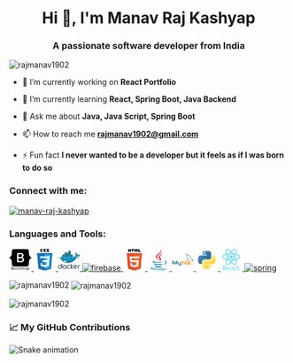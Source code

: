 <h1 align="center">Hi 👋, I'm Manav Raj Kashyap</h1>
<h3 align="center">A passionate software developer from India</h3>

<p align="left"> <img src="https://komarev.com/ghpvc/?username=rajmanav1902&label=Profile%20views&color=0e75b6&style=flat" alt="rajmanav1902" /> </p>

- 🔭 I’m currently working on **React Portfolio**

- 🌱 I’m currently learning **React, Spring Boot, Java Backend**

- 💬 Ask me about **Java, Java Script, Spring Boot**

- 📫 How to reach me **rajmanav1902@gmail.com**

- ⚡ Fun fact **I never wanted to be a developer but it feels as if I was born to do so**

<h3 align="left">Connect with me:</h3>
<p align="left">
<a href="https://linkedin.com/in/manav-raj-kashyap" target="blank"><img align="center" src="https://raw.githubusercontent.com/rahuldkjain/github-profile-readme-generator/master/src/images/icons/Social/linked-in-alt.svg" alt="manav-raj-kashyap" height="30" width="40" /></a>
</p>

<h3 align="left">Languages and Tools:</h3>
<p align="left"> <a href="https://getbootstrap.com" target="_blank" rel="noreferrer"> <img src="https://raw.githubusercontent.com/devicons/devicon/master/icons/bootstrap/bootstrap-plain-wordmark.svg" alt="bootstrap" width="40" height="40"/> </a> <a href="https://www.w3schools.com/css/" target="_blank" rel="noreferrer"> <img src="https://raw.githubusercontent.com/devicons/devicon/master/icons/css3/css3-original-wordmark.svg" alt="css3" width="40" height="40"/> </a> <a href="https://www.docker.com/" target="_blank" rel="noreferrer"> <img src="https://raw.githubusercontent.com/devicons/devicon/master/icons/docker/docker-original-wordmark.svg" alt="docker" width="40" height="40"/> </a> <a href="https://firebase.google.com/" target="_blank" rel="noreferrer"> <img src="https://www.vectorlogo.zone/logos/firebase/firebase-icon.svg" alt="firebase" width="40" height="40"/> </a> <a href="https://www.w3.org/html/" target="_blank" rel="noreferrer"> <img src="https://raw.githubusercontent.com/devicons/devicon/master/icons/html5/html5-original-wordmark.svg" alt="html5" width="40" height="40"/> </a> <a href="https://www.java.com" target="_blank" rel="noreferrer"> <img src="https://raw.githubusercontent.com/devicons/devicon/master/icons/java/java-original.svg" alt="java" width="40" height="40"/> </a> <a href="https://www.mysql.com/" target="_blank" rel="noreferrer"> <img src="https://raw.githubusercontent.com/devicons/devicon/master/icons/mysql/mysql-original-wordmark.svg" alt="mysql" width="40" height="40"/> </a> <a href="https://www.python.org" target="_blank" rel="noreferrer"> <img src="https://raw.githubusercontent.com/devicons/devicon/master/icons/python/python-original.svg" alt="python" width="40" height="40"/> </a> <a href="https://reactjs.org/" target="_blank" rel="noreferrer"> <img src="https://raw.githubusercontent.com/devicons/devicon/master/icons/react/react-original-wordmark.svg" alt="react" width="40" height="40"/> </a> <a href="https://spring.io/" target="_blank" rel="noreferrer"> <img src="https://www.vectorlogo.zone/logos/springio/springio-icon.svg" alt="spring" width="40" height="40"/> </a> </p>

<p><img align="left" src="https://github-readme-stats.vercel.app/api/top-langs?username=rajmanav1902&show_icons=true&locale=en&layout=compact" alt="rajmanav1902" /></p>

<p>&nbsp;<img align="center" src="https://github-readme-stats.vercel.app/api?username=rajmanav1902&show_icons=true&locale=en" alt="rajmanav1902" /></p>

<p><img align="center" src="https://github-readme-streak-stats.herokuapp.com/?user=rajmanav1902&" alt="rajmanav1902" /></p>

### 📈 My GitHub Contributions
![Snake animation](https://github.com/rajmanav1902/jaiswaladi246/blob/output/github-contribution-grid-snake.svg)
